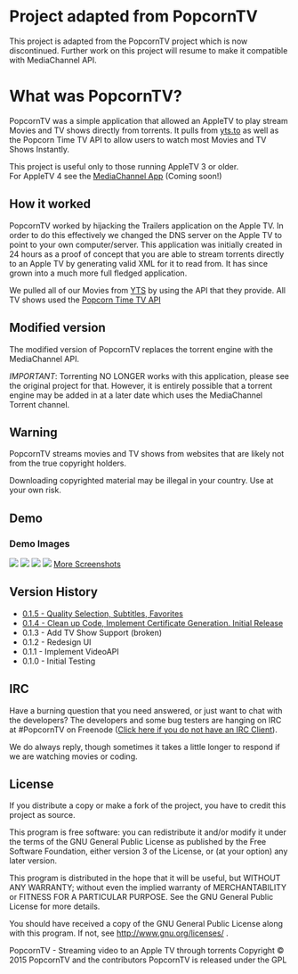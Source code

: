 # Project adapted from PopcornTV
This project is adapted from the PopcornTV project which is now discontinued. Further work on this project will resume to make it compatible with MediaChannel API.

# What was PopcornTV?

PopcornTV was a simple application that allowed an AppleTV to play stream Movies and TV shows directly from torrents. It pulls from [yts.to]() as well as the Popcorn Time TV API to allow users to watch most Movies and TV Shows Instantly.

This project is useful only to those running AppleTV 3 or older. <br>
For AppleTV 4 see the [MediaChannel App](https://github.com/bugs181/AppleTV4-MediaChannel) (Coming soon!)

## How it worked

PopcornTV worked by hijacking the Trailers application on the Apple TV. In order to do this effectively we changed the DNS server on the Apple TV to point to your own computer/server. This application was initially created in 24 hours as a proof of concept that you are able to stream torrents directly to an Apple TV by generating valid XML for it to read from. It has since grown into a much more full fledged application.

We pulled all of our Movies from [YTS]() by using the API that they provide. All TV shows used the [Popcorn Time TV API]()

## Modified version

The modified version of PopcornTV replaces the torrent engine with the MediaChannel API. <br>

*IMPORTANT*: Torrenting NO LONGER works with this application, please see the original project for that. However, it is
entirely possible that a torrent engine may be added in at a later date which uses the MediaChannel Torrent channel.
 
## Warning
PopcornTV streams movies and TV shows from websites that are likely not from the true copyright holders.
 
Downloading copyrighted material may be illegal in your country. Use at your own risk.

## Demo
### Demo Images
![](http://i.imgur.com/7dB9zGp.jpg)
![](http://i.imgur.com/vigyOsZ.jpg)
![](http://i.imgur.com/296kywf.jpg)
![](http://i.imgur.com/S0yrFHo.jpg)
[More Screenshots](http://imgur.com/a/bKobV)

## Version History
- [0.1.5 - Quality Selection, Subtitles, Favorites](https://github.com/OstlerDev/PopcornTV/releases/tag/v0.1.5)
- [0.1.4 - Clean up Code, Implement Certificate Generation. Initial Release](https://github.com/OstlerDev/PopcornTV/releases/tag/v0.1.4)
- 0.1.3 - Add TV Show Support (broken)
- 0.1.2 - Redesign UI
- 0.1.1 - Implement VideoAPI
- 0.1.0 - Initial Testing

## IRC

Have a burning question that you need answered, or just want to chat with the developers? The developers and some bug testers are hanging on IRC at #PopcornTV on Freenode ([Click here if you do not have an IRC Client](http://webchat.freenode.net/?channels=PopcornTV)).

We do always reply, though sometimes it takes a little longer to respond if we are watching movies or coding.

License
----

If you distribute a copy or make a fork of the project, you have to credit this project as source.

This program is free software: you can redistribute it and/or modify
it under the terms of the GNU General Public License as published by
the Free Software Foundation, either version 3 of the License, or
(at your option) any later version.

This program is distributed in the hope that it will be useful,
but WITHOUT ANY WARRANTY; without even the implied warranty of
MERCHANTABILITY or FITNESS FOR A PARTICULAR PURPOSE.  See the
GNU General Public License for more details.

You should have received a copy of the GNU General Public License
along with this program.  If not, see http://www.gnu.org/licenses/ .


PopcornTV - Streaming video to an Apple TV through torrents
Copyright © 2015  PopcornTV and the contributors
PopcornTV is released under the GPL
